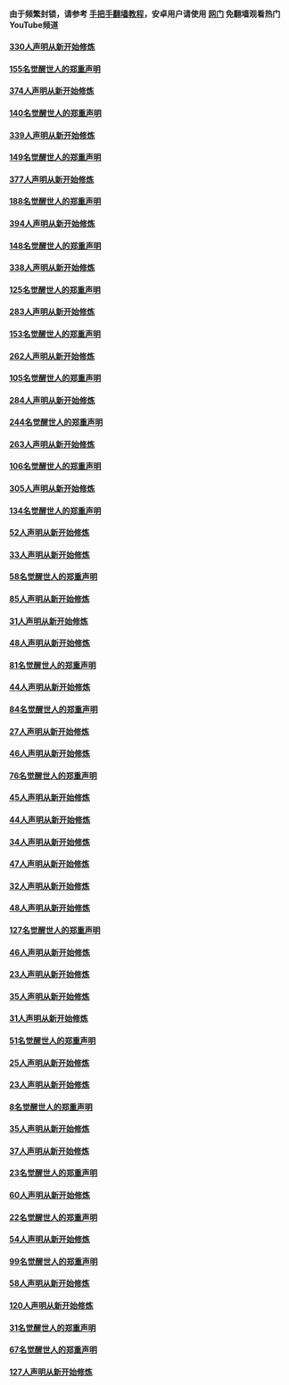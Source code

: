 #### 由于频繁封锁，请参考 [手把手翻墙教程](https://github.com/gfw-breaker/guides/wiki/)，安卓用户请使用 [网门](https://github.com/gfw-breaker/nogfw/blob/master/dl.md?t=05271501) 免翻墙观看热门YouTube频道 

#### [330人声明从新开始修炼](../pages/91/426139.md?t=05271501) 

#### [155名觉醒世人的郑重声明](../pages/91/426138.md?t=05271501) 

#### [374人声明从新开始修炼](../pages/91/425811.md?t=05271501) 

#### [140名觉醒世人的郑重声明](../pages/91/425810.md?t=05271501) 

#### [339人声明从新开始修炼](../pages/91/425690.md?t=05271501) 

#### [149名觉醒世人的郑重声明](../pages/91/425689.md?t=05271501) 

#### [377人声明从新开始修炼](../pages/91/424867.md?t=05271501) 

#### [188名觉醒世人的郑重声明](../pages/91/424866.md?t=05271501) 

#### [394人声明从新开始修炼](../pages/91/423914.md?t=05271501) 

#### [148名觉醒世人的郑重声明](../pages/91/423913.md?t=05271501) 

#### [338人声明从新开始修炼](../pages/91/423540.md?t=05271501) 

#### [125名觉醒世人的郑重声明](../pages/91/423539.md?t=05271501) 

#### [283人声明从新开始修炼](../pages/91/423296.md?t=05271501) 

#### [153名觉醒世人的郑重声明](../pages/91/423295.md?t=05271501) 

#### [262人声明从新开始修炼](../pages/91/423004.md?t=05271501) 

#### [105名觉醒世人的郑重声明](../pages/91/423003.md?t=05271501) 

#### [284人声明从新开始修炼](../pages/91/422707.md?t=05271501) 

#### [244名觉醒世人的郑重声明](../pages/91/422706.md?t=05271501) 

#### [263人声明从新开始修炼](../pages/91/422553.md?t=05271501) 

#### [106名觉醒世人的郑重声明](../pages/91/422552.md?t=05271501) 

#### [305人声明从新开始修炼](../pages/91/422153.md?t=05271501) 

#### [134名觉醒世人的郑重声明](../pages/91/422152.md?t=05271501) 

#### [52人声明从新开始修炼](../pages/91/421846.md?t=05271501) 

#### [33人声明从新开始修炼](../pages/91/421804.md?t=05271501) 

#### [58名觉醒世人的郑重声明](../pages/91/421845.md?t=05271501) 

#### [85人声明从新开始修炼](../pages/91/421769.md?t=05271501) 

#### [31人声明从新开始修炼](../pages/91/421763.md?t=05271501) 

#### [48人声明从新开始修炼](../pages/91/421605.md?t=05271501) 

#### [81名觉醒世人的郑重声明](../pages/91/421656.md?t=05271501) 

#### [44人声明从新开始修炼](../pages/91/421544.md?t=05271501) 

#### [84名觉醒世人的郑重声明](../pages/91/421543.md?t=05271501) 

#### [27人声明从新开始修炼](../pages/91/421465.md?t=05271501) 

#### [46人声明从新开始修炼](../pages/91/421454.md?t=05271501) 

#### [76名觉醒世人的郑重声明](../pages/91/421453.md?t=05271501) 

#### [45人声明从新开始修炼](../pages/91/421452.md?t=05271501) 

#### [44人声明从新开始修炼](../pages/91/421422.md?t=05271501) 

#### [34人声明从新开始修炼](../pages/91/421322.md?t=05271501) 

#### [47人声明从新开始修炼](../pages/91/421264.md?t=05271501) 

#### [32人声明从新开始修炼](../pages/91/421225.md?t=05271501) 

#### [48人声明从新开始修炼](../pages/91/421202.md?t=05271501) 

#### [127名觉醒世人的郑重声明](../pages/91/421224.md?t=05271501) 

#### [46人声明从新开始修炼](../pages/91/421203.md?t=05271501) 

#### [23人声明从新开始修炼](../pages/91/421138.md?t=05271501) 

#### [35人声明从新开始修炼](../pages/91/421122.md?t=05271501) 

#### [31人声明从新开始修炼](../pages/91/421081.md?t=05271501) 

#### [51名觉醒世人的郑重声明](../pages/91/421080.md?t=05271501) 

#### [25人声明从新开始修炼](../pages/91/421020.md?t=05271501) 

#### [23人声明从新开始修炼](../pages/91/420884.md?t=05271501) 

#### [8名觉醒世人的郑重声明](../pages/91/420883.md?t=05271501) 

#### [35人声明从新开始修炼](../pages/91/420809.md?t=05271501) 

#### [37人声明从新开始修炼](../pages/91/420766.md?t=05271501) 

#### [23名觉醒世人的郑重声明](../pages/91/420765.md?t=05271501) 

#### [60人声明从新开始修炼](../pages/91/420727.md?t=05271501) 

#### [22名觉醒世人的郑重声明](../pages/91/420726.md?t=05271501) 

#### [54人声明从新开始修炼](../pages/91/420529.md?t=05271501) 

#### [99名觉醒世人的郑重声明](../pages/91/420528.md?t=05271501) 

#### [58人声明从新开始修炼](../pages/91/420198.md?t=05271501) 

#### [120人声明从新开始修炼](../pages/91/420141.md?t=05271501) 

#### [31名觉醒世人的郑重声明](../pages/91/420197.md?t=05271501) 

#### [67名觉醒世人的郑重声明](../pages/91/420140.md?t=05271501) 

#### [127人声明从新开始修炼](../pages/91/420082.md?t=05271501) 

